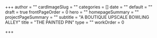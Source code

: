 +++
author = ""
cardImageSlug = ""
categories = []
date = ""
default = ""
draft = true
frontPageOrder = 0
hero = ""
homepageSummary = ""
projectPageSummary = ""
subtitle = "A BOUTIQUE UPSCALE BOWLING ALLEY"
title = "THE PAINTED PIN"
type = ""
workOrder = 0

+++
